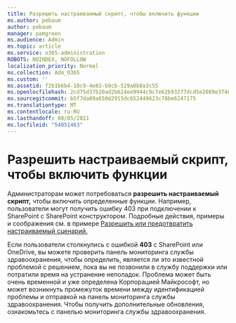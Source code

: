 ```yaml
---
title: Разрешить настраиваемый скрипт, чтобы включить функции
ms.author: pebaum
author: pebaum
manager: pamgreen
ms.audience: Admin
ms.topic: article
ms.service: o365-administration
ROBOTS: NOINDEX, NOFOLLOW
localization_priority: Normal
ms.collection: Adm_O365
ms.custom: ''
ms.assetid: f2b1b6b4-10c9-4e83-b9cb-529a0b8a3c55
ms.openlocfilehash: 2cd75d37b20ad2b624ee9944c9c7e62b93277dcd5e2669e3748647636d99e1b0
ms.sourcegitcommit: b5f7da89a650d2915dc652449623c78be6247175
ms.translationtype: MT
ms.contentlocale: ru-RU
ms.lasthandoff: 08/05/2021
ms.locfileid: "54051463"
---
```

# <a name="allow-custom-script-to-enable-features"></a>Разрешить настраиваемый скрипт, чтобы включить функции

Администраторам может потребоваться **разрешить настраиваемый скрипт,** чтобы включить определенные функции. Например, пользователи могут получить ошибку 403 при подключении к SharePoint с SharePoint конструктором. Подробные действия, примеры и соображения см. в примере [Разрешить или предотвратить настраиваемый сценарий.](https://docs.microsoft.com/sharepoint/allow-or-prevent-custom-script)

Если пользователи столкнулись с ошибкой **403** с SharePoint или OneDrive, [](https://admin.microsoft.com/AdminPortal/Home#/servicehealth) вы можете проверить панель мониторинга службы здравоохранения, чтобы определить, является ли это известной проблемой с решением, пока вы не позвонили в службу поддержки или потратили время на устранение неполадок. Проблема может быть очень временной и уже определена Корпорацией Майкрософт, но может возникнуть промежуток времени между идентификацией проблемы и отправкой на панель мониторинга службы здравоохранения. Чтобы получить дополнительные обновления, ознакомьтесь с панелью мониторинга службы здравоохранения.

